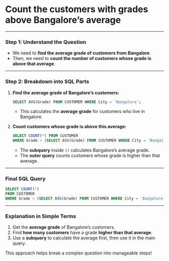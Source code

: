 # Count the customers with grades above Bangalore’s average
---

### **Step 1: Understand the Question**  
- We need to **find the average grade of customers from Bangalore**.  
- Then, we need to **count the number of customers whose grade is above that average**.  

---

### **Step 2: Breakdown into SQL Parts**  

1. **Find the average grade of Bangalore’s customers:**  
   ```sql
   SELECT AVG(Grade) FROM CUSTOMER WHERE City = 'Bangalore';
   ```  
   - This calculates the **average grade** for customers who live in Bangalore.  

2. **Count customers whose grade is above this average:**  
   ```sql
   SELECT COUNT(*) FROM CUSTOMER  
   WHERE Grade > (SELECT AVG(Grade) FROM CUSTOMER WHERE City = 'Bangalore');
   ```  
   - The **subquery** inside `()` calculates Bangalore’s average grade.  
   - The **outer query** counts customers whose grade is higher than that average.  

---

### **Final SQL Query**
```sql
SELECT COUNT(*)  
FROM CUSTOMER  
WHERE Grade > (SELECT AVG(Grade) FROM CUSTOMER WHERE City = 'Bangalore');
```

---

### **Explanation in Simple Terms**
1. Get the **average grade** of Bangalore’s customers.  
2. Find **how many customers** have a grade **higher than that average**.  
3. Use a **subquery** to calculate the average first, then use it in the main query.  

This approach helps break a complex question into manageable steps!

